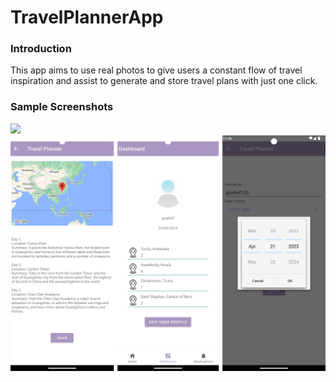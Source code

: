 # TravelPlannerApp

### Introduction
This app aims to use real photos to give users a constant flow of travel inspiration and assist to generate and store travel plans with just one click.


### Sample Screenshots
![](Screenshots/combine1.jpeg)
![](Screenshots/combine2.jpeg)
